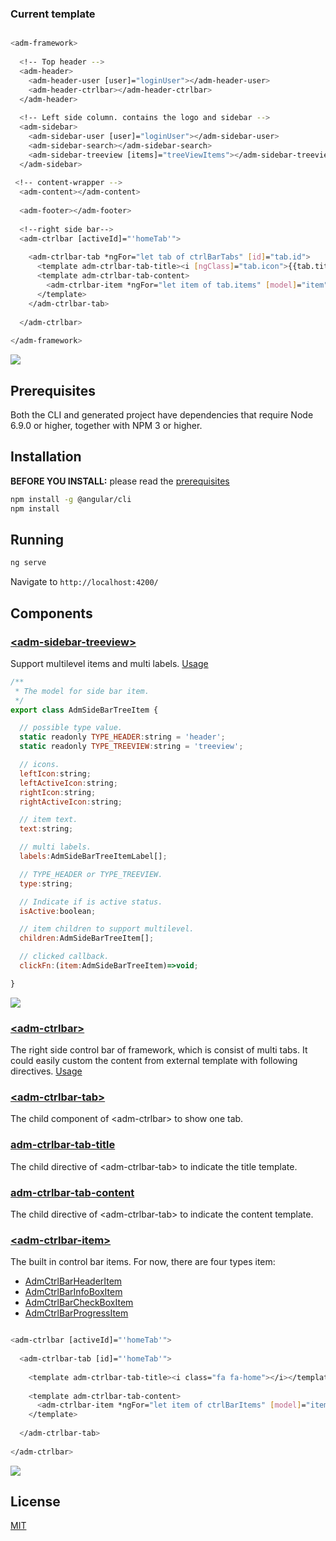 ### Current template

```bash

<adm-framework>
 
  <!-- Top header -->
  <adm-header>
    <adm-header-user [user]="loginUser"></adm-header-user>
    <adm-header-ctrlbar></adm-header-ctrlbar>
  </adm-header>
 
  <!-- Left side column. contains the logo and sidebar -->
  <adm-sidebar>
    <adm-sidebar-user [user]="loginUser"></adm-sidebar-user>
    <adm-sidebar-search></adm-sidebar-search>
    <adm-sidebar-treeview [items]="treeViewItems"></adm-sidebar-treeview>
  </adm-sidebar>
 
 <!-- content-wrapper -->
  <adm-content></adm-content>
 
  <adm-footer></adm-footer>
 
  <!--right side bar-->
  <adm-ctrlbar [activeId]="'homeTab'">
  
    <adm-ctrlbar-tab *ngFor="let tab of ctrlBarTabs" [id]="tab.id">
      <template adm-ctrlbar-tab-title><i [ngClass]="tab.icon">{{tab.title}}</i></template>
      <template adm-ctrlbar-tab-content>
        <adm-ctrlbar-item *ngFor="let item of tab.items" [model]="item"></adm-ctrlbar-item>
      </template>
    </adm-ctrlbar-tab>
 
  </adm-ctrlbar>
 
</adm-framework>

```

![](https://github.com/zmlcoder/angular2-adminlte/blob/master/screenshots/demo.gif)

## Prerequisites

Both the CLI and generated project have dependencies that require Node 6.9.0 or higher, together
with NPM 3 or higher.

## Installation

**BEFORE YOU INSTALL:** please read the [prerequisites](#prerequisites)
```bash
npm install -g @angular/cli
npm install
```

## Running
```bash
ng serve
```
Navigate to `http://localhost:4200/`

## Components

### [&lt;adm-sidebar-treeview&gt;](https://github.com/zmlcoder/angular2-adminlte/blob/master/src/app/sidebar/adm-sidebar-treeview.component.ts)

Support multilevel items and multi labels.
[Usage](https://github.com/zmlcoder/angular2-adminlte/blob/master/src/app/app.component.ts#L46)

```javascript
/**
 * The model for side bar item.
 */
export class AdmSideBarTreeItem {

  // possible type value.
  static readonly TYPE_HEADER:string = 'header';
  static readonly TYPE_TREEVIEW:string = 'treeview';

  // icons.
  leftIcon:string;
  leftActiveIcon:string;
  rightIcon:string;
  rightActiveIcon:string;

  // item text.
  text:string;

  // multi labels.
  labels:AdmSideBarTreeItemLabel[];

  // TYPE_HEADER or TYPE_TREEVIEW.
  type:string;

  // Indicate if is active status.
  isActive:boolean;

  // item children to support multilevel.
  children:AdmSideBarTreeItem[];

  // clicked callback.
  clickFn:(item:AdmSideBarTreeItem)=>void;

}

```
![](https://github.com/zmlcoder/angular2-adminlte/blob/master/screenshots/sidebar.gif)

### [&lt;adm-ctrlbar&gt;](https://github.com/zmlcoder/angular2-adminlte/blob/master/src/app/ctrlbar/adm-ctrlbar.component.ts#L89)

The right side control bar of framework, which is consist of multi tabs. It could easily custom the content from external template with following directives.
[Usage](https://github.com/zmlcoder/angular2-adminlte/blob/master/src/app/app.component.ts#L139)

### [&lt;adm-ctrlbar-tab&gt;](https://github.com/zmlcoder/angular2-adminlte/blob/master/src/app/ctrlbar/adm-ctrlbar.component.ts#L44)
The child component of &lt;adm-ctrlbar&gt; to show one tab.

### [adm-ctrlbar-tab-title](https://github.com/zmlcoder/angular2-adminlte/blob/master/src/app/ctrlbar/adm-ctrlbar.component.ts#L26)
The child directive of &lt;adm-ctrlbar-tab&gt; to indicate the title template.

### [adm-ctrlbar-tab-content](https://github.com/zmlcoder/angular2-adminlte/blob/master/src/app/ctrlbar/adm-ctrlbar.component.ts#L35)
The child directive of &lt;adm-ctrlbar-tab&gt; to indicate the content template.

### [&lt;adm-ctrlbar-item&gt;](https://github.com/zmlcoder/angular2-adminlte/blob/master/src/app/ctrlbar/adm-ctrlbar-item.component.ts)
The built in control bar items. For now, there are four types item: 
- [AdmCtrlBarHeaderItem](https://github.com/zmlcoder/angular2-adminlte/blob/master/src/app/shared/models/AdmCtrlBarHeaderItem.ts)
- [AdmCtrlBarInfoBoxItem](https://github.com/zmlcoder/angular2-adminlte/blob/master/src/app/shared/models/AdmCtrlBarInfoBoxItem.ts)
- [AdmCtrlBarCheckBoxItem](https://github.com/zmlcoder/angular2-adminlte/blob/master/src/app/shared/models/AdmCtrlBarCheckBoxItem.ts)
- [AdmCtrlBarProgressItem](https://github.com/zmlcoder/angular2-adminlte/blob/master/src/app/shared/models/AdmCtrlBarProgressItem.ts)

```bash

<adm-ctrlbar [activeId]="'homeTab'">
  
  <adm-ctrlbar-tab [id]="'homeTab'">
  
    <template adm-ctrlbar-tab-title><i class="fa fa-home"></i></template>
    
    <template adm-ctrlbar-tab-content>
      <adm-ctrlbar-item *ngFor="let item of ctrlBarItems" [model]="item"></adm-ctrlbar-item>
    </template>
    
  </adm-ctrlbar-tab>
  
</adm-ctrlbar>

```
![](https://github.com/zmlcoder/angular2-adminlte/blob/master/screenshots/ctrlbar.gif)

## License
 [MIT](/LICENSE)
